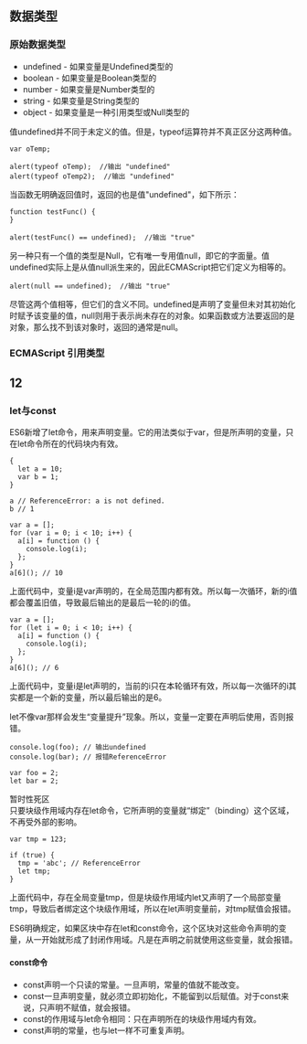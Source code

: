 ## 数据类型
### 原始数据类型
* undefined - 如果变量是Undefined类型的
* boolean - 如果变量是Boolean类型的
* number - 如果变量是Number类型的
* string - 如果变量是String类型的
* object - 如果变量是一种引用类型或Null类型的


值undefined并不同于未定义的值。但是，typeof运算符并不真正区分这两种值。
```
var oTemp;

alert(typeof oTemp);  //输出 "undefined"
alert(typeof oTemp2);  //输出 "undefined"
```

当函数无明确返回值时，返回的也是值"undefined"，如下所示：
```
function testFunc() {
}

alert(testFunc() == undefined);  //输出 "true"
```

另一种只有一个值的类型是Null，它有唯一专用值null，即它的字面量。值undefined实际上是从值null派生来的，因此ECMAScript把它们定义为相等的。
```
alert(null == undefined);  //输出 "true"
```
尽管这两个值相等，但它们的含义不同。undefined是声明了变量但未对其初始化时赋予该变量的值，null则用于表示尚未存在的对象。如果函数或方法要返回的是对象，那么找不到该对象时，返回的通常是null。

### ECMAScript 引用类型


## 12


### let与const
ES6新增了let命令，用来声明变量。它的用法类似于var，但是所声明的变量，只在let命令所在的代码块内有效。
```
{
  let a = 10;
  var b = 1;
}

a // ReferenceError: a is not defined.
b // 1
```

```
var a = [];
for (var i = 0; i < 10; i++) {
  a[i] = function () {
    console.log(i);
  };
}
a[6](); // 10
```
上面代码中，变量i是var声明的，在全局范围内都有效。所以每一次循环，新的i值都会覆盖旧值，导致最后输出的是最后一轮的i的值。


```
var a = [];
for (let i = 0; i < 10; i++) {
  a[i] = function () {
    console.log(i);
  };
}
a[6](); // 6
```
上面代码中，变量i是let声明的，当前的i只在本轮循环有效，所以每一次循环的i其实都是一个新的变量，所以最后输出的是6。


let不像var那样会发生“变量提升”现象。所以，变量一定要在声明后使用，否则报错。
```
console.log(foo); // 输出undefined
console.log(bar); // 报错ReferenceError

var foo = 2;
let bar = 2;
```

暂时性死区   
只要块级作用域内存在let命令，它所声明的变量就“绑定”（binding）这个区域，不再受外部的影响。
```
var tmp = 123;

if (true) {
  tmp = 'abc'; // ReferenceError
  let tmp;
}
```
上面代码中，存在全局变量tmp，但是块级作用域内let又声明了一个局部变量tmp，导致后者绑定这个块级作用域，所以在let声明变量前，对tmp赋值会报错。

ES6明确规定，如果区块中存在let和const命令，这个区块对这些命令声明的变量，从一开始就形成了封闭作用域。凡是在声明之前就使用这些变量，就会报错。


####  const命令  
* const声明一个只读的常量。一旦声明，常量的值就不能改变。
* const一旦声明变量，就必须立即初始化，不能留到以后赋值。对于const来说，只声明不赋值，就会报错。
* const的作用域与let命令相同：只在声明所在的块级作用域内有效。
* const声明的常量，也与let一样不可重复声明。